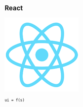 <!-- .slide: data-background="./../common/slides/section.jpg" -->

## React

<img src="img/wayson/react-js-img.png" width="240" class="transparent" />

<p><code>ui = f(s)</code></p>
